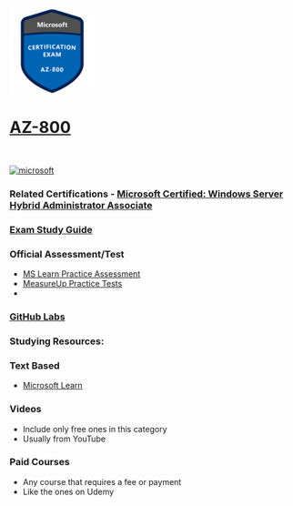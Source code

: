 <img src="/Images/certs/az-800.png" width="150" height="150">

# [AZ-800](https://learn.microsoft.com/certifications/exams/az-800)
<br>

<a href='https://learn.microsoft.com/en-us/certifications/browse/?type=role-based&levels=intermediate' target="_blank"><img alt='microsoft' src='https://img.shields.io/badge/associate-100000?style=for-the-badge&logo=microsoft&logoColor=white&labelColor=0078D4&color=212221'/></a> 

### Related Certifications - [Microsoft Certified: Windows Server Hybrid Administrator Associate](https://learn.microsoft.com/en-us/certifications/windows-server-hybrid-administrator)

### [Exam Study Guide](https://aka.ms/az800-studyguide)

### Official Assessment/Test
- [MS Learn Practice Assessment](https://learn.microsoft.com/certifications/exams/az-800/practice/assessment?assessment-type=practice&assessmentId=67)
- [MeasureUp Practice Tests](https://www.measureup.com/microsoft-practice-test-az-800-administering-windows-server-hybrid-core-infrastructure.html)
- 
### [GitHub Labs](https://aka.ms/az800labs)

### Studying Resources:

### Text Based
- [Microsoft Learn](https://learn.microsoft.com/certifications/exams/az-800)

### Videos
- Include only free ones in this category
- Usually from YouTube

### Paid Courses
- Any course that requires a fee or payment
- Like the ones on Udemy
